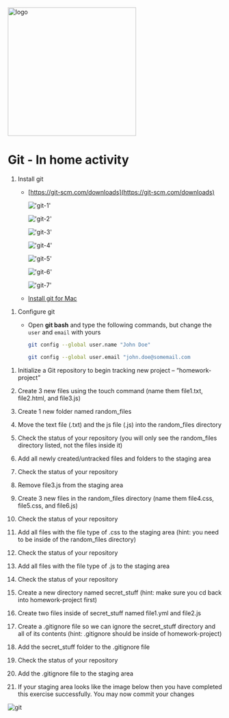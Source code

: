 <img src="https://webassets.telerikacademy.com/images/default-source/logos/telerik-academy.svg)" alt="logo" width="300px" style="margin-top: 20px;"/>

# Git - In home activity
1. Install git

   - [https://git-scm.com/downloads](https://git-scm.com/downloads)

     !['git-1'](./img/git-install(1).png)

     !['git-2'](<./img/git-install(2).png>)

     !['git-3'](<./img/git-install(3).png>)

     !['git-4'](<./img/git-install(4).png>)

     !['git-5'](<./img/git-install(5).png>)

     !['git-6'](<./img/git-install(6).png>)

     !['git-7'](<./img/git-install(7).png>)
     
   - [Install git for Mac](https://www.atlassian.com/git/tutorials/install-git)

1) Configure git

   - Open **git bash** and type the following commands, but change the `user` and `email` with yours

     ```bash
     git config --global user.name "John Doe"
     ```

     ```bash
     git config --global user.email "john.doe@somemail.com
     ```


1. Initialize a Git repository to begin tracking new project – “homework-project”
   
2. Create 3 new files using the touch command (name them file1.txt, file2.html, and file3.js)
   
3. Create 1 new folder named random_files
   
4. Move the text file (.txt) and the js file (.js) into the random_files directory
   
5. Check the status of your repository (you will only see the random_files directory listed, not the files inside it)
   
6.  Add all newly created/untracked files and folders to the staging area
   
7.  Check the status of your repository
   
8.  Remove file3.js from the staging area
   
9.  Create 3 new files in the random_files directory (name them file4.css, file5.css, and file6.js)
    
10. Check the status of your repository
    
11. Add all files with the file type of .css to the staging area (hint: you need to be inside of the random_files directory)
    
12. Check the status of your repository
    
13. Add all files with the file type of .js to the staging area
    
14. Check the status of your repository
    
15. Create a new directory named secret_stuff (hint: make sure you cd back into homework-project first)
    
16. Create two files inside of secret_stuff named file1.yml and file2.js
    
17. Create a .gitignore file so we can ignore the secret_stuff directory and all of its contents (hint: .gitignore should be inside of homework-project)
    
18. Add the secret_stuff folder to the .gitignore file
    
19. Check the status of your repository
    
20. Add the .gitignore file to the staging area
    
21. If your staging area looks like the image below then you have completed this exercise successfully. You may now commit your changes

![git](./img/result.png)
